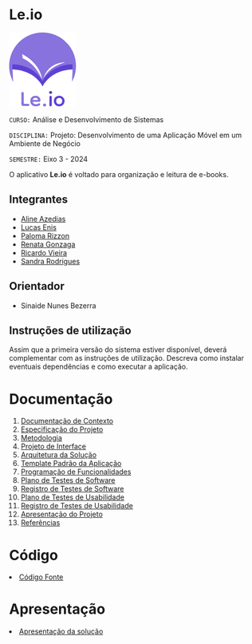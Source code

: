 # Le.io

<img src="./docs/img/Logo.png">

`CURSO:` Análise e Desenvolvimento de Sistemas

`DISCIPLINA:` Projeto: Desenvolvimento de uma Aplicação Móvel em um Ambiente de Negócio

`SEMESTRE:` Eixo 3 - 2024

O aplicativo <strong>Le.io</strong> é voltado para organização e leitura de e-books.

## Integrantes

<ul>
  <li><a href="https://github.com/alineazedias">Aline Azedias</a></li>
  <li><a href="https://github.com/Lucagdev">Lucas Enis</a></li>
  <li><a href="https://github.com/palomarizzon">Paloma Rizzon</a></li>
  <li><a href="https://github.com/I-am-yoshi">Renata Gonzaga</a></li>
  <li><a href="https://github.com/RicardoGVieira">Ricardo Vieira</a></li>
  <li><a href="https://github.com/SandraMatos9">Sandra Rodrigues</a></li>
</ul>

## Orientador

- Sinaide Nunes Bezerra

## Instruções de utilização

Assim que a primeira versão do sistema estiver disponível, deverá complementar com as instruções de utilização. Descreva como instalar eventuais dependências e como executar a aplicação.

# Documentação

<ol>
<li><a href="docs/01-Documentação de Contexto.md"> Documentação de Contexto</a></li>
<li><a href="docs/02-Especificação do Projeto.md"> Especificação do Projeto</a></li>
<li><a href="docs/03-Metodologia.md"> Metodologia</a></li>
<li><a href="docs/04-Projeto de Interface.md"> Projeto de Interface</a></li>
<li><a href="docs/05-Arquitetura da Solução.md"> Arquitetura da Solução</a></li>
<li><a href="docs/06-Template Padrão da Aplicação.md"> Template Padrão da Aplicação</a></li>
<li><a href="docs/07-Programação de Funcionalidades.md"> Programação de Funcionalidades</a></li>
<li><a href="docs/08-Plano de Testes de Software.md"> Plano de Testes de Software</a></li>
<li><a href="docs/09-Registro de Testes de Software.md"> Registro de Testes de Software</a></li>
<li><a href="docs/10-Plano de Testes de Usabilidade.md"> Plano de Testes de Usabilidade</a></li>
<li><a href="docs/11-Registro de Testes de Usabilidade.md"> Registro de Testes de Usabilidade</a></li>
<li><a href="docs/12-Apresentação do Projeto.md"> Apresentação do Projeto</a></li>
<li><a href="docs/13-Referências.md"> Referências</a></li>
</ol>

# Código

<li><a href="src/README.md"> Código Fonte</a></li>

# Apresentação

<li><a href="presentation/README.md"> Apresentação da solução</a></li>
